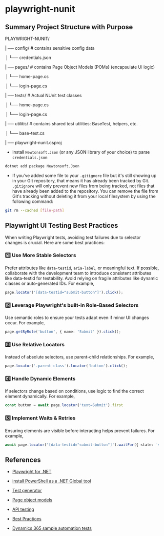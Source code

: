 # playwright-nunit

## Summary Project Structure with Purpose

PLAYWRIGHT-NUNIT/

| ── config/                # contains sensitive config data

│    └── credentials.json   

| ── pages/         # contains Page Object Models (POMs) (encapsulate UI logic)
 
│    └── home-page.cs

│    └── login-page.cs   

| ── tests/         # Actual NUnit test classes

│    └── home-page.cs

│    └── login-page.cs  

| ── utilitis/      # contains shared test utilities: BaseTest, helpers, etc.

│    └── base-test.cs

| ── playwright-nunit.csproj

- Install `Newtonsoft.Json` (or any JSON library of your choice) to parse `credentials.json`

```bash
dotnet add package Newtonsoft.Json
```

- If you've added some file to your `.gitignore` file but it's still showing up in your Git repository, that means it has already been tracked by Git. `.gitignore` will only prevent new files from being tracked, not files that have already been added to the repository. You can remove the file from Git's tracking without deleting it from your local filesystem by using the following command:

```bash
git rm --cached [file-path]
```

##
## Playwright UI Testing Best Practices

When writing Playwright tests, avoiding test failures due to selector changes is crucial. Here are some best practices:

### 1️⃣ Use More Stable Selectors
Prefer attributes like `data-testid`, `aria-label`, or meaningful text. If possible, collaborate with the development team to introduce consistent attributes like data-testid for testability. Avoid relying on fragile attributes like dynamic classes or auto-generated IDs. For example,
```typescript
page.locator('[data-testid="submit-button"]').click();

```

### 2️⃣ Leverage Playwright's built-in Role-Based Selectors
Use semantic roles to ensure your tests adapt even if minor UI changes occur. For example,
```typescript
page.getByRole('button', { name: 'Submit' }).click();

```

### 3️⃣ Use Relative Locators
Instead of absolute selectors, use parent-child relationships. For example,
```typescript
page.locator('.parent-class').locator('button').click();
```

### 4️⃣ Handle Dynamic Elements
If selectors change based on conditions, use logic to find the correct element dynamically. For example,
```typescript
const button = await page.locator('text=Submit').first
```

### 5️⃣ Implement Waits & Retries
Ensuring elements are visible before interacting helps prevent failures. For example,
```typescript
await page.locator('[data-testid="submit-button"]').waitFor({ state: 'visible' });
```


## References

- [Playwright for .NET](https://playwright.dev/dotnet/docs/intro)

- [install PowerShell as a .NET Global tool](https://learn.microsoft.com/en-us/powershell/scripting/install/installing-powershell-on-windows?view=powershell-7.5#install-as-a-net-global-tool)

- [Test generator](https://playwright.dev/dotnet/docs/codegen)

- [Page object models](https://playwright.dev/dotnet/docs/pom)

- [API testing](https://playwright.dev/dotnet/docs/api-testing)

- [Best Practices](https://playwright.dev/docs/best-practices)

- [Dynamics 365 sample automation tests](https://github.com/microsoft/Dynamics-365-FastTrack-Implementation-Assets/tree/master/Customer%20Service/Testing/Automation/Playwright/Samples/automation)
